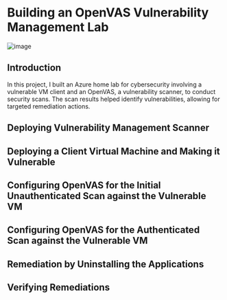 # Building an OpenVAS Vulnerability Management Lab
![image](https://github.com/andrewkim0129/Azure-AD/assets/27276227/3607402f-4ed0-4136-b2f7-7b1a54c1d6f1)


## Introduction

In this project, I built an Azure home lab for cybersecurity involving a vulnerable VM client and an OpenVAS, a vulnerability scanner, to conduct security scans. The scan results helped identify vulnerabilities, allowing for targeted remediation actions.


## Deploying Vulnerability Management Scanner 


## Deploying a Client Virtual Machine and Making it Vulnerable



## Configuring OpenVAS for the Initial Unauthenticated Scan against the Vulnerable VM


## Configuring OpenVAS for the Authenticated Scan against the Vulnerable VM


## Remediation by Uninstalling the Applications



## Verifying Remediations




